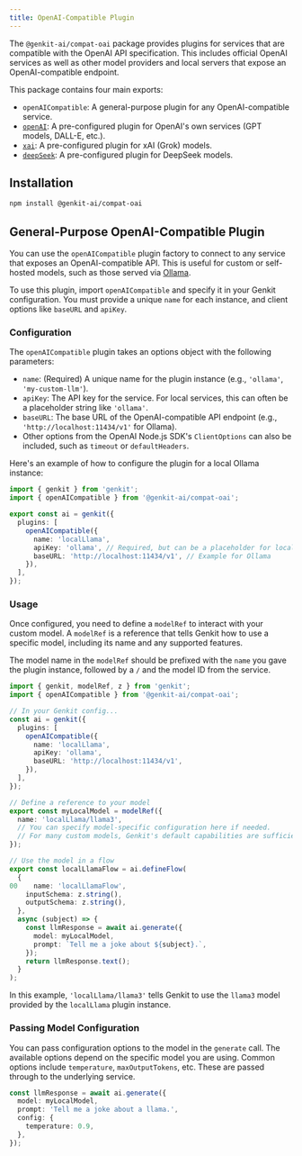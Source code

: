 ```yaml
---
title: OpenAI-Compatible Plugin
---
```


The `@genkit-ai/compat-oai` package provides plugins for services that are compatible with the OpenAI API specification. This includes official OpenAI services as well as other model providers and local servers that expose an OpenAI-compatible endpoint.

This package contains four main exports:

- `openAICompatible`: A general-purpose plugin for any OpenAI-compatible service.
- [`openAI`](/docs/plugins/openai): A pre-configured plugin for OpenAI's own services (GPT models, DALL-E, etc.).
- [`xai`](/docs/plugins/xai): A pre-configured plugin for xAI (Grok) models.
- [`deepSeek`](/docs/plugins/deepseek): A pre-configured plugin for DeepSeek models.

## Installation

```bash
npm install @genkit-ai/compat-oai
```

## General-Purpose OpenAI-Compatible Plugin

You can use the `openAICompatible` plugin factory to connect to any service that exposes an OpenAI-compatible API. This is useful for custom or self-hosted models, such as those served via [Ollama](https://ollama.com/).

To use this plugin, import `openAICompatible` and specify it in your Genkit configuration. You must provide a unique `name` for each instance, and client options like `baseURL` and `apiKey`.

### Configuration

The `openAICompatible` plugin takes an options object with the following parameters:

-   `name`: (Required) A unique name for the plugin instance (e.g., `'ollama'`, `'my-custom-llm'`).
-   `apiKey`: The API key for the service. For local services, this can often be a placeholder string like `'ollama'`.
-   `baseURL`: The base URL of the OpenAI-compatible API endpoint (e.g., `'http://localhost:11434/v1'` for Ollama).
-   Other options from the OpenAI Node.js SDK's `ClientOptions` can also be included, such as `timeout` or `defaultHeaders`.

Here's an example of how to configure the plugin for a local Ollama instance:

```ts
import { genkit } from 'genkit';
import { openAICompatible } from '@genkit-ai/compat-oai';

export const ai = genkit({
  plugins: [
    openAICompatible({
      name: 'localLlama',
      apiKey: 'ollama', // Required, but can be a placeholder for local servers
      baseURL: 'http://localhost:11434/v1', // Example for Ollama
    }),
  ],
});
```

### Usage

Once configured, you need to define a `modelRef` to interact with your custom model. A `modelRef` is a reference that tells Genkit how to use a specific model, including its name and any supported features.

The model name in the `modelRef` should be prefixed with the `name` you gave the plugin instance, followed by a `/` and the model ID from the service.

```ts
import { genkit, modelRef, z } from 'genkit';
import { openAICompatible } from '@genkit-ai/compat-oai';

// In your Genkit config...
const ai = genkit({
  plugins: [
    openAICompatible({
      name: 'localLlama',
      apiKey: 'ollama',
      baseURL: 'http://localhost:11434/v1',
    }),
  ],
});

// Define a reference to your model
export const myLocalModel = modelRef({
  name: 'localLlama/llama3',
  // You can specify model-specific configuration here if needed.
  // For many custom models, Genkit's default capabilities are sufficient.
});

// Use the model in a flow
export const localLlamaFlow = ai.defineFlow(
  {
00    name: 'localLlamaFlow',
    inputSchema: z.string(),
    outputSchema: z.string(),
  },
  async (subject) => {
    const llmResponse = await ai.generate({
      model: myLocalModel,
      prompt: `Tell me a joke about ${subject}.`,
    });
    return llmResponse.text();
  }
);
```

In this example, `'localLlama/llama3'` tells Genkit to use the `llama3` model provided by the `localLlama` plugin instance.

### Passing Model Configuration

You can pass configuration options to the model in the `generate` call. The available options depend on the specific model you are using. 
Common options include `temperature`, `maxOutputTokens`, etc. These are passed through to the underlying service.

```ts
const llmResponse = await ai.generate({
  model: myLocalModel,
  prompt: 'Tell me a joke about a llama.',
  config: {
    temperature: 0.9,
  },
});
```

